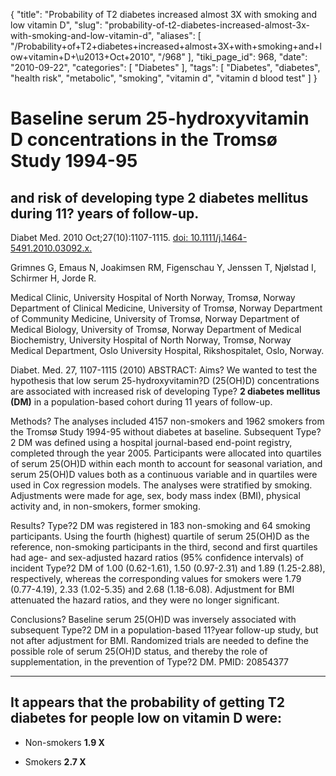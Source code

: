 {
    "title": "Probability of T2 diabetes increased almost 3X with smoking and low vitamin D",
    "slug": "probability-of-t2-diabetes-increased-almost-3x-with-smoking-and-low-vitamin-d",
    "aliases": [
        "/Probability+of+T2+diabetes+increased+almost+3X+with+smoking+and+low+vitamin+D+\u2013+Oct+2010",
        "/968"
    ],
    "tiki_page_id": 968,
    "date": "2010-09-22",
    "categories": [
        "Diabetes"
    ],
    "tags": [
        "Diabetes",
        "diabetes",
        "health risk",
        "metabolic",
        "smoking",
        "vitamin d",
        "vitamin d blood test"
    ]
}


# Baseline serum 25-hydroxyvitamin D concentrations in the Tromsø Study 1994-95

## and risk of developing type 2 diabetes mellitus during 11? years of follow-up.

Diabet Med. 2010 Oct;27(10):1107-1115. [doi: 10.1111/j.1464-5491.2010.03092.x.](https://doi.org/10.1111/j.1464-5491.2010.03092.x.)

Grimnes G, Emaus N, Joakimsen RM, Figenschau Y, Jenssen T, Njølstad I, Schirmer H, Jorde R.

Medical Clinic, University Hospital of North Norway, Tromsø, Norway Department of Clinical Medicine, University of Tromsø, Norway Department of Community Medicine, University of Tromsø, Norway Department of Medical Biology, University of Tromsø, Norway Department of Medical Biochemistry, University Hospital of North Norway, Tromsø, Norway Medical Department, Oslo University Hospital, Rikshospitalet, Oslo, Norway.

Diabet. Med. 27, 1107-1115 (2010) ABSTRACT: Aims? We wanted to test the hypothesis that low serum 25-hydroxyvitamin?D (25(OH)D) concentrations are associated with increased risk of developing Type? **2 diabetes mellitus (DM)**  in a population-based cohort during 11 years of follow-up. 

Methods? The analyses included 4157 non-smokers and 1962 smokers from the Tromsø Study 1994-95 without diabetes at baseline. Subsequent Type?2 DM was defined using a hospital journal-based end-point registry, completed through the year 2005. Participants were allocated into quartiles of serum 25(OH)D within each month to account for seasonal variation, and serum 25(OH)D values both as a continuous variable and in quartiles were used in Cox regression models. The analyses were stratified by smoking. Adjustments were made for age, sex, body mass index (BMI), physical activity and, in non-smokers, former smoking. 

Results? Type?2 DM was registered in 183 non-smoking and 64 smoking participants. Using the fourth (highest) quartile of serum 25(OH)D as the reference, non-smoking participants in the third, second and first quartiles had age- and sex-adjusted hazard ratios (95% confidence intervals) of incident Type?2 DM of 1.00 (0.62-1.61), 1.50 (0.97-2.31) and 1.89 (1.25-2.88), respectively, whereas the corresponding values for smokers were 1.79 (0.77-4.19), 2.33 (1.02-5.35) and 2.68 (1.18-6.08). Adjustment for BMI attenuated the hazard ratios, and they were no longer significant. 

Conclusions? Baseline serum 25(OH)D was inversely associated with subsequent Type?2 DM in a population-based 11?year follow-up study, but not after adjustment for BMI. Randomized trials are needed to define the possible role of serum 25(OH)D status, and thereby the role of supplementation, in the prevention of Type?2 DM. PMID: 20854377  

- - - - - - - - - - - - - - - - - - - - - - - - - - - - - - - - - - -

## It appears that the probability of getting T2 diabetes for people low on vitamin D were:

* Non-smokers   **1.9 X**  

* Smokers   **2.7 X**